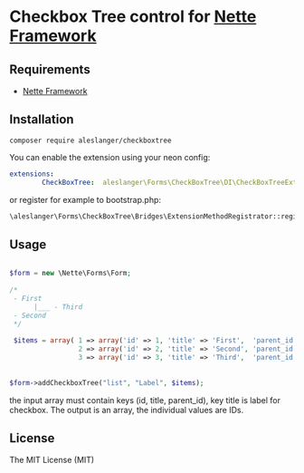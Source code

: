 # Checkbox Tree control for [Nette Framework](http://nette.org)


## Requirements

- [Nette Framework](https://github.com/nette/nette)


## Installation

```
composer require aleslanger/checkboxtree
```

You can enable the extension using your neon config:

```yml
extensions:
    	CheckBoxTree:  aleslanger\Forms\CheckBoxTree\DI\CheckBoxTreeExtension
```

or register for example to bootstrap.php:
```php
\aleslanger\Forms\CheckBoxTree\Bridges\ExtensionMethodRegistrator::register();
```




## Usage 


```php

$form = new \Nette\Forms\Form;  
  
/*             
 - First
      |___ - Third
 - Second                  
 */
 
 $items = array( 1 => array('id' => 1, 'title' => 'First',  'parent_id' => ''),
                 2 => array('id' => 2, 'title' => 'Second', 'parent_id' => ''),
                 3 => array('id' => 3, 'title' => 'Third',  'parent_id' => 1),);
  
              
$form->addCheckboxTree("list", "Label", $items);       

```

the input array must contain keys (id, title, parent_id), key title is label for checkbox.
The output is an array, the individual values are IDs.

## License

The MIT License (MIT)


